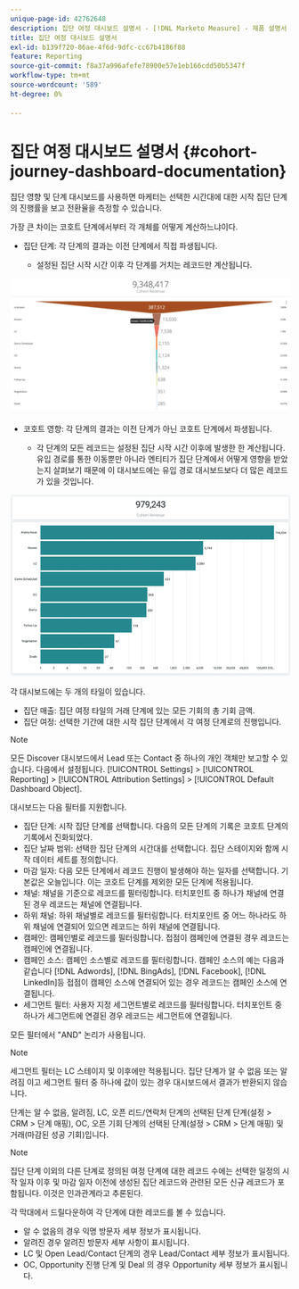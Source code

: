 ```yaml
---
unique-page-id: 42762648
description: 집단 여정 대시보드 설명서 - [!DNL Marketo Measure] - 제품 설명서
title: 집단 여정 대시보드 설명서
exl-id: b139f720-86ae-4f6d-9dfc-cc67b4186f88
feature: Reporting
source-git-commit: f8a37a996afefe78900e57e1eb166cdd50b5347f
workflow-type: tm+mt
source-wordcount: '589'
ht-degree: 0%

---
```


# 집단 여정 대시보드 설명서 {#cohort-journey-dashboard-documentation}

집단 영향 및 단계 대시보드를 사용하면 마케터는 선택한 시간대에 대한 시작 집단 단계의 진행률을 보고 전환율을 측정할 수 있습니다.

가장 큰 차이는 코호트 단계에서부터 각 개체를 어떻게 계산하느냐이다.

* 집단 단계: 각 단계의 결과는 이전 단계에서 직접 파생됩니다.

   * 설정된 집단 시작 시간 이후 각 단계를 거치는 레코드만 계산됩니다.

![](assets/cohort-journey-dashboard-documentation-1.png)

* 코호트 영향: 각 단계의 결과는 이전 단계가 아닌 코호트 단계에서 파생됩니다.

   * 각 단계의 모든 레코드는 설정된 집단 시작 시간 이후에 발생한 한 계산됩니다. 유입 경로를 통한 이동뿐만 아니라 엔티티가 집단 단계에서 어떻게 영향을 받았는지 살펴보기 때문에 이 대시보드에는 유입 경로 대시보드보다 더 많은 레코드가 있을 것입니다.

![](assets/cohort-journey-dashboard-documentation-2.png)

각 대시보드에는 두 개의 타일이 있습니다.

* 집단 매출: 집단 여정 타일의 거래 단계에 있는 모든 기회의 총 기회 금액.
* 집단 여정: 선택한 기간에 대한 시작 집단 단계에서 각 여정 단계로의 진행입니다.

>[!NOTE]
>
>모든 Discover 대시보드에서 Lead 또는 Contact 중 하나의 개인 객체만 보고할 수 있습니다. 다음에서 설정됩니다. [!UICONTROL Settings] > [!UICONTROL Reporting] > [!UICONTROL Attribution Settings] > [!UICONTROL Default Dashboard Object].

대시보드는 다음 필터를 지원합니다.

* 집단 단계: 시작 집단 단계를 선택합니다. 다음의 모든 단계의 기록은 코호트 단계의 기록에서 진화되었다.
* 집단 날짜 범위: 선택한 집단 단계의 시간대를 선택합니다. 집단 스테이지와 함께 시작 데이터 세트를 정의합니다.
* 마감 일자: 다음 모든 단계에서 레코드 진행이 발생해야 하는 일자를 선택합니다. 기본값은 오늘입니다. 이는 코호트 단계를 제외한 모든 단계에 적용됩니다.
* 채널: 채널을 기준으로 레코드를 필터링합니다. 터치포인트 중 하나가 채널에 연결된 경우 레코드는 채널에 연결됩니다.
* 하위 채널: 하위 채널별로 레코드를 필터링합니다. 터치포인트 중 어느 하나라도 하위 채널에 연결되어 있으면 레코드는 하위 채널에 연결됩니다.
* 캠페인: 캠페인별로 레코드를 필터링합니다. 접점이 캠페인에 연결된 경우 레코드는 캠페인에 연결됩니다.
* 캠페인 소스: 캠페인 소스별로 레코드를 필터링합니다. 캠페인 소스의 예는 다음과 같습니다 [!DNL Adwords], [!DNL BingAds], [!DNL Facebook], [!DNL LinkedIn]등 접점이 캠페인 소스에 연결되어 있는 경우 레코드는 캠페인 소스에 연결됩니다.
* 세그먼트 필터: 사용자 지정 세그먼트별로 레코드를 필터링합니다. 터치포인트 중 하나가 세그먼트에 연결된 경우 레코드는 세그먼트에 연결됩니다.

모든 필터에서 &quot;AND&quot; 논리가 사용됩니다.

>[!NOTE]
>
>세그먼트 필터는 LC 스테이지 및 이후에만 적용됩니다. 집단 단계가 알 수 없음 또는 알려짐 이고 세그먼트 필터 중 하나에 값이 있는 경우 대시보드에서 결과가 반환되지 않습니다.

단계는 알 수 없음, 알려짐, LC, 오픈 리드/연락처 단계의 선택된 단계 단계(설정 > CRM > 단계 매핑), OC, 오픈 기회 단계의 선택된 단계(설정 > CRM > 단계 매핑) 및 거래(마감된 성공 기회)입니다.

>[!NOTE]
>
>집단 단계 이외의 다른 단계로 정의된 여정 단계에 대한 레코드 수에는 선택한 일정의 시작 일자 이후 및 마감 일자 이전에 생성된 집단 레코드와 관련된 모든 신규 레코드가 포함됩니다. 이것은 인과관계라고 추론된다.

각 막대에서 드릴다운하여 각 단계에 대한 레코드를 볼 수 있습니다.

* 알 수 없음의 경우 익명 방문자 세부 정보가 표시됩니다.
* 알려진 경우 알려진 방문자 세부 사항이 표시됩니다.
* LC 및 Open Lead/Contact 단계의 경우 Lead/Contact 세부 정보가 표시됩니다.
* OC, Opportunity 진행 단계 및 Deal 의 경우 Opportunity 세부 정보가 표시됩니다.
